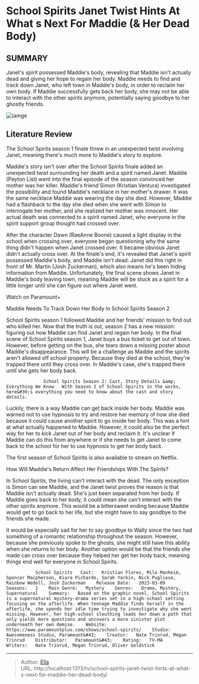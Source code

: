 # School Spirits Janet Twist Hints At What s Next For Maddie (&amp; Her Dead Body)


## SUMMARY 



  Janet&#39;s spirit possessed Maddie&#39;s body, revealing that Maddie isn&#39;t actually dead and giving her hope to regain her body.   Maddie needs to find and track down Janet, who left town in Maddie&#39;s body, in order to reclaim her own body.   If Maddie successfully gets back her body, she may not be able to interact with the other spirits anymore, potentially saying goodbye to her ghostly friends.  

![iamge](https://static1.srcdn.com/wordpress/wp-content/uploads/2023/04/school-spirits-maddie-ghost.jpg)

## Literature Review
The School Spirits season 1 finale threw in an unexpected twist involving Janet, meaning there&#39;s much more to Maddie&#39;s story to explore.




Maddie&#39;s story isn&#39;t over after the School Spirits finale added an unexpected twist surrounding her death and a spirit named Janet. Maddie (Peyton List) went into the final episode of the season convinced her mother was her killer. Maddie&#39;s friend Simon (Kristian Ventura) investigated the possibility and found Maddie&#39;s necklace in her mother&#39;s drawer. It was the same necklace Maddie was wearing the day she died. However, Maddie had a flashback to the day she died when she went with Simon to interrogate her mother, and she realized her mother was innocent. Her actual death was connected to a spirit named Janet, who everyone in the spirit support group thought had crossed over.




After the character Dawn (RaeAnne Boone) caused a light display in the school when crossing over, everyone began questioning why the same thing didn&#39;t happen when Janet crossed over. It became obvious Janet didn&#39;t actually cross over. At the finale&#39;s end, it&#39;s revealed that Janet&#39;s spirit possessed Maddie&#39;s body, and Maddie isn&#39;t dead. Janet did this right in front of Mr. Martin (Josh Zuckerman), which also means he&#39;s been hiding information from Maddie. Unfortunately, the final scene shows Janet in Maddie&#39;s body leaving town, meaning Maddie will be stuck as a spirit for a little longer until she can figure out where Janet went.

Watch on Paramount&#43;


 Maddie Needs To Track Down Her Body In School Spirits Season 2 
          

School Spirits season 1 followed Maddie and her friends&#39; mission to find out who killed her. Now that the truth is out, season 2 has a new mission: figuring out how Maddie can find Janet and regain her body. In the final scene of School Spirits season 1, Janet buys a bus ticket to get out of town. However, before getting on the bus, she tears down a missing poster about Maddie&#39;s disappearance. This will be a challenge as Maddie and the spirits aren&#39;t allowed off school property. Because they died at the school, they&#39;re trapped there until they cross over. In Maddie&#39;s case, she&#39;s trapped there until she gets her body back.




                  School Spirits Season 2: Cast, Story Details &amp; Everything We Know   With Season 2 of School Spirits in the works, here&#39;s everything you need to know about the cast and story details.    

Luckily, there is a way Maddie can get back inside her body. Maddie was warned not to use hypnosis to try and restore her memory of how she died because it could cause another spirit to go inside her body. This was a hint at what actually happened to Maddie. However, it could also be the perfect way for her to kick Janet out of her body and reclaim it. It&#39;s unclear if Maddie can do this from anywhere or if she needs to get Janet to come back to the school for her to use hypnosis to get her body back.



The first season of School Spirits is also available to stream on Netflix.






 How Will Maddie&#39;s Return Affect Her Friendships With The Spirits? 
         




In School Spirits, the living can&#39;t interact with the dead. The only exception is Simon can see Maddie, and the Janet twist proves the reason is that Maddie isn&#39;t actually dead. She&#39;s just been separated from her body. If Maddie goes back to her body, it could mean she can&#39;t interact with the other spirits anymore. This would be a bittersweet ending because Maddie would get to go back to her life, but she might have to say goodbye to the friends she made.

It would be especially sad for her to say goodbye to Wally since the two had something of a romantic relationship throughout the season. However, because she previously spoke to the ghosts, she might still have this ability when she returns to her body. Another option would be that the friends she made can cross over because they helped her get her body back, meaning things end well for everyone in School Spirits.

               School Spirits   Cast:   Kristian Flores, Milo Manheim, Spencer Macpherson, Kiara Pichardo, Sarah Yarkin, Nick Pugliese, Rainbow Wedell, Josh Zuckerman    Release Date:   2023-03-09    Seasons:   1    Main Genre:   Mystery    Genres:   Drama, Mystery, Supernatural    Summary:   Based on the graphic novel, School Spirits is a supernatural mystery-drama series set in a high-school setting focusing on the afterlife. When teenage Maddie finds herself in the afterlife, she spends her idle time trying to investigate why she went missing. However, her high-school sleuthing leads her down a path that only yields more questions and uncovers a more sinister plot underneath her own demise.    Website:   https://www.paramountplus.com/shows/school-spirits/    Studio:   Awesomeness Studio, Paramount&#43;    Creator:   Nate Trinrud, Megan Trinrud    Distributor:   Paramount&#43;    Rating:   TV-MA    Writers:   Nate Trinrud, Megan Trinrud, Oliver Goldstick      

---

> Author: [Ella](https://instagram.hk.cn/)  
> URL: http://localhost:1313/tv/school-spirits-janet-twist-hints-at-what-s-next-for-maddie-her-dead-body/  

